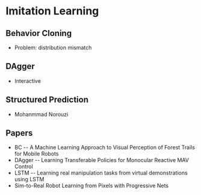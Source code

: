 # Imitation Learning

## Behavior Cloning
- Problem: distribution mismatch

## DAgger
- Interactive

## Structured Prediction
- Mohanmmad Norouzi

## Papers
- BC
-- A Machine Learning Approach to Visual Perception of Forest Trails for Mobile Robots
- DAgger
-- Learning Transferable Policies for Monocular Reactive MAV Control
- LSTM
-- Learning real manipulation tasks from virtual demonstrations using LSTM
- Sim-to-Real Robot Learning from Pixels with Progressive Nets
